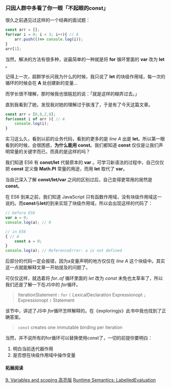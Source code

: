 ### 只因人群中多看了你一眼「不起眼的const」

很久之前遇见过这样的一个经典的面试题：

```javascript
const arr = [];
for(var i = 0; i < 3; i++){ // A
    arr.push(()=> console.log(i));
}
arr[1];
```

当然，解决的方法有很多种，说最简单的一种就是将 **for** 循环里面的 **var** 改为 **let** 。

记得上一次，超群学长问我为什么的时候，我只说了 **let** 的块级作用域，每一次的循环的时候会在 **A** 处创建新的变量…

而学长很不理解，那时候我也很尴尬的说：「就是这样的糊弄过去。」

直到我看到了她，发现我对她的理解过于肤浅了，于是有了今天这篇文章。

```javascript
const arr = [0,8,2,8];
for(const i of arr ){ // A
    console.log(i);
}
```

实习这么久，看到以前的业务代码，看到的更多的是 *line A* 出是 **let**。所以第一眼看到的时候，会很困惑，**为什么能用 const**。我们都知道 **const**  仅仅是让我们声明常量的关键字而已，而真的是这样的吗？

我们知道 ES6 有 **const/let** 代替原本的 **var** 。可学习新语法的过程中，自己仅仅把 **const** 定义像 **Math.PI** 常量的用途，而用 **let** 取代了 **var**。

当自己深入了解 **const/let/var** 之间的区别过后，自己变得更常用的居然是 **const**。

在 ES6 到来之前，我们知道 JavaScript 只有函数作用域，没有块级作用域这一说的。而**const**与**let**的到来实现了块级作用域，所以会出现这样的代码了：

```JavaScript
// before ES6
var a = 0;
console.log(a); // 0

// in ES6
{ // A
    const a = 0; 
}
console.log(a); // ReferenceError: a is not defined
```

后部分的代码一定会报错，因为a变量声明的地方仅仅在 *line A* 这个块级中。其实这一点就能解释文章一开始提及的问题了。

可仅仅这样，就选着将 *for..of* 循环里面的 *let* 改为 *const* 未免也太草率了，所以我们还是了解一下在JS中的 *for*循环。

> IterationStatement : `for` `(` LexicalDeclaration Expressionopt `;` Expressionopt `)` Statement

该节中，讲述了JS中 *for*循环怎样解释的。在《exploringjs》此书中我也找到了正确答案。

> `const` creates one immutable binding per iteration  

当然，并不说所有的for循环可以替换使用const了，一切的前提你要明白：

1. 明白当前迭代器作用
2. 是否想在块级作用域中操作变量

#### 拓展阅读

[9. Variables and scoping 高亮版](https://app.yinxiang.com/shard/s35/nl/8882519/46788277-f516-4268-81dc-5043a5ed5a14?title=9.%20Variables%20and%20scoping)
[Runtime Semantics: LabelledEvaluation](http://www.ecma-international.org/ecma-262/6.0/#sec-for-statement-runtime-semantics-labelledevaluation)

